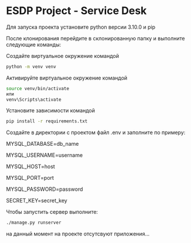 # ESDP Project - Service Desk

Для запуска проекта установите python версии 3.10.0 и pip

После клонирования перейдите в склонированную папку и выполните следующие команды:

Создайте виртуальное окружение командой
```bash
python -m venv venv
```

Активируйте виртуальное окружение командой
```bash
source venv/bin/activate
или
venv\Scripts\activate
```

Установите зависимости командой

```bash
pip install -r requirements.txt
```

Создайте в директории с проектом файл .env и заполните по примеру:

MYSQL_DATABASE=db_name

MYSQL_USERNAME=username

MYSQL_HOST=host

MYSQL_PORT=port

MYSQL_PASSWORD=password

SECRET_KEY=secret_key


Чтобы запустить сервер выполните:

```bash
./manage.py runserver
```

на данный момент на проекте отсутсвуют приложения...